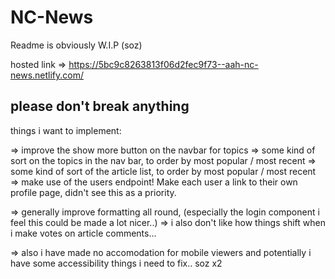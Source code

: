 # NC-News

Readme is obviously W.I.P (soz)

hosted link => https://5bc9c8263813f06d2fec9f73--aah-nc-news.netlify.com/

## please don't break anything

things i want to implement:

=> improve the show more button on the navbar for topics
=> some kind of sort on the topics in the nav bar, to order by most popular / most recent
=> some kind of sort of the article list, to order by most popular / most recent
=> make use of the users endpoint! Make each user a link to their own profile page, didn't see this as a priority.

=> generally improve formatting all round, (especially the login component i feel this could be made a lot nicer..)
=> i also don't like how things shift when i make votes on article comments...

=> also i have made no accomodation for mobile viewers and potentially i have some accessibility things i need to fix.. soz x2
